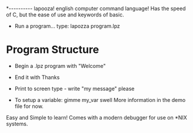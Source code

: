 *---------- lapooza! english computer command language!
Has the speed of C, but the ease of use and keywords of basic.

* Run a program... type: lapozza program.lpz

Program Structure
=======
* Begin a .lpz program with "Welcome"
* End it with Thanks

* Print to screen type - write "my message" please
* To setup a variable: gimme my_var swell
More information in the demo file for now.

Easy and Simple to learn! Comes with a modern debugger for use on *NIX 
systems.


